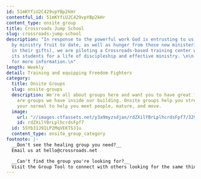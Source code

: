 ```yaml
---
id: 51mKYfiU2C429vpYBp2kHr
contentful_id: 51mKYfiU2C429vpYBp2kHr
content_type: onsite_group
title: Crossroads Jump School
slug: crossroads-jump-school
description: "In response to the powerful work God is entrusting to us (measured both
  by ministry fruit to date, as well as hunger from those now ministering to grow
  in their gifts), we are piloting a Crossroads-based training center which prepares
  its students for a life of discipleship and effective ministry. \n\n[Click here](https://www.crossroads.net/jumpschool/)
  for more information.\n"
length: Weekly
detail: Training and equipping Freedom Fighters
category:
  title: Onsite Groups
  slug: onsite-groups
  description: We're all about groups here and want you to have great friends. Below
    are groups we have inside our building. Onsite groups help you stretch beyond
    your normal to help you meet people, mature, and move.
  image:
    url: "//images.ctfassets.net/y3a9myzsdjan/rdZXilYBrLplhcrdsFpf7/329eaeb6b476852a1f7ae33cd2b10679/onsite-groups.jpg"
    id: rdZXilYBrLplhcrdsFpf7
  id: 5SYb31J9ILP2MqVEKTSJ1u
  content_type: onsite_group_category
footnote: |-
  __Don't see the healing group you need?__
  Email us at hello@crossroads.net

  __Can't find the group you're looking for?__
  Visit the Group Tool to connect with others looking for the same thing.
---
```


